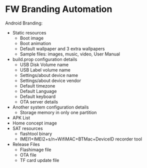 # FW Branding Automation
Android Branding:
- Static resources
  - Boot image
  - Boot animation
  - Default wallpaper and 3 extra wallpapers
  - Sample files: images, music, video, User Manual
- build.prop configuration details
  - USB Disk Volume name
  - USB Label volume name
  - Settings/about device name
  - Settings/about device vendor
  - Default timezone
  - Default Language
  - Default keyboard
  - OTA server details
- Another system configuration details
  - Storage memory in only one partition
- APK List
- Home concept image
- SAT resources
  - flashtool binary
  - IMEI1+IMEI2+s/n+WifiMAC+BTMac+DeviceID recorder tool
- Release Files
  - Flashimage file
  - OTA file
  - TF card update file

